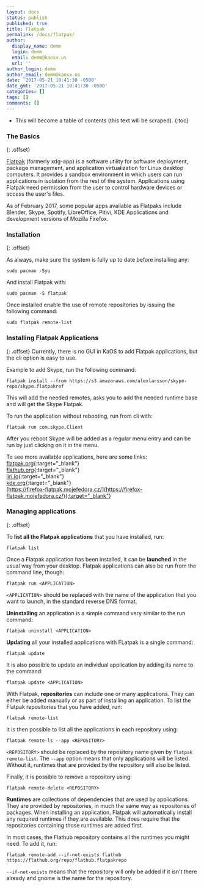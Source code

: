 ```yaml
---
layout: docs
status: publish
published: true
title: Flatpak
permalink: /docs/flatpak/
author:
  display_name: demm
  login: demm
  email: demm@kaosx.us
  url: ''
author_login: demm
author_email: demm@kaosx.us
date: '2017-05-21 10:41:30 -0500'
date_gmt: '2017-05-21 10:41:30 -0500'
categories: []
tags: []
comments: []
---
```

* This will become a table of contents (this text will be scraped).
{:toc}

### The Basics
{: .offset}

[Flatpak](http://flatpak.org/) (formerly xdg-app) is a software utility for software deployment, package management, and application virtualization for Linux desktop computers. It provides a sandbox environment in which users can run applications in isolation from the rest of the system. Applications using Flatpak need permission from the user to control hardware devices or access the user's files.

As of February 2017, some popular apps available as Flatpaks include Blender, Skype, Spotify, LibreOffice, Pitivi, KDE Applications and development versions of Mozilla Firefox.

### Installation
{: .offset}

As always, make sure the system is fully up to date before installing any:
```
sudo pacman -Syu
```
And install Flatpak with:
```
sudo pacman -S flatpak
```
Once installed enable the use of remote repositories by issuing the following command:
```
sudo flatpak remote-list
```

### Installing Flatpak Applications
{: .offset}
Currently, there is no GUI in KaOS to add Flatpak applications, but the cli option is easy to use.

Example to add Skype, run the following command:
```
flatpak install --from https://s3.amazonaws.com/alexlarsson/skype-repo/skype.flatpakref
```
This will add the needed remotes, asks you to add the needed runtime base and will get the Skype Flatpak.

To run the application without rebooting, run from cli with:
```
flatpak run com.skype.Client
```
After you reboot Skype will be added as a regular menu entry and can be run by just clicking on it in the menu.

To see more available applications, here are some links:  
[flatpak.org](http://flatpak.org/apps.html){:target="_blank"}  
[flathub.org](https://flathub.org/){:target="_blank"}  
[liri.io](https://liri.io/blog/2017/04/12/flatpak.html){:target="_blank"}  
[kde.org](https://community.kde.org/Guidelines_and_HOWTOs/Flatpak){:target="_blank"}  
[https://firefox-flatpak.mojefedora.cz/](https://firefox-flatpak.mojefedora.cz/){:target="_blank"}  


### Managing applications
{: .offset}

To **list all the Flatpak applications** that you have installed, run:
```
flatpak list
```
Once a Flatpak application has been installed, it can be **launched** in the usual way from your desktop. Flatpak applications can also be run from the command line, though:
```
flatpak run <APPLICATION>
```
`<APPLICATION>` should be replaced with the name of the application that you want to launch, in the standard reverse DNS format.


**Uninstalling** an application is a simple command very similar to the run command:
```
flatpak uninstall <APPLICATION>
```

**Updating** all your installed applications with FLatpak is a single command:
```
flatpak update
```
It is also possible to update an individual application by adding its name to the command:
```
flatpak update <APPLICATION>
```

With Flatpak, **repositories** can include one or many applications. They can either be added manually or as part of installing an application. To list the Flatpak repositories that you have added, run:
```
flatpak remote-list
```
It is then possible to list all the applications in each repository using:
```
flatpak remote-ls --app <REPOSITORY>
```
`<REPOSITORY>` should be replaced by the repository name given by `flatpak remote-list`. The `--app` option means that only applications will be listed. Without it, runtimes that are provided by the repository will also be listed.

Finally, it is possible to remove a repository using:
```
flatpak remote-delete <REPOSITORY>
```

**Runtimes** are collections of dependencies that are used by applications. They are provided by repositories, in much the same way as repositories of packages. When installing an application, Flatpak will automatically install any required runtimes if they are available. This does require that the repositories containing those runtimes are added first.

In most cases, the Flathub repository contains all the runtimes you might need. To add it, run:
```
flatpak remote-add --if-not-exists flathub https://flathub.org/repo/flathub.flatpakrepo
```
`--if-not-exists` means that the repository will only be added if it isn't there already and gnome is the name for the repository.
